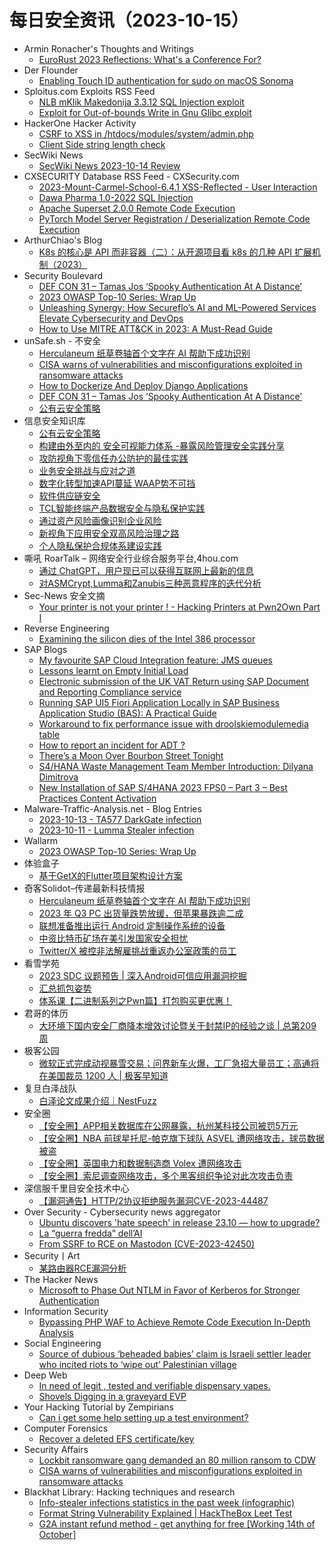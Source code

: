 # 每日安全资讯（2023-10-15）

- Armin Ronacher's Thoughts and Writings
  - [EuroRust 2023 Reflections: What's a Conference For?](http://lucumr.pocoo.org/2023/10/14/eurorust-whats-a-conference)
- Der Flounder
  - [Enabling Touch ID authentication for sudo on macOS Sonoma](https://derflounder.wordpress.com/2023/10/14/enabling-touch-id-authentication-for-sudo-on-macos-sonoma/)
- Sploitus.com Exploits RSS Feed
  - [NLB mKlik Makedonija 3.3.12 SQL Injection exploit](https://sploitus.com/exploit?id=ZSL-2023-5797&utm_source=rss&utm_medium=rss)
  - [Exploit for Out-of-bounds Write in Gnu Glibc exploit](https://sploitus.com/exploit?id=398F00E7-9276-57C5-BCB5-4DD1CC774921&utm_source=rss&utm_medium=rss)
- HackerOne Hacker Activity
  - [CSRF to XSS in /htdocs/modules/system/admin.php](https://hackerone.com/reports/1096123)
  - [Client Side string length check](https://hackerone.com/reports/1244798)
- SecWiki News
  - [SecWiki News 2023-10-14 Review](http://www.sec-wiki.com/?2023-10-14)
- CXSECURITY Database RSS Feed - CXSecurity.com
  - [2023-Mount-Carmel-School-6.4.1 XSS-Reflected - User Interaction](https://cxsecurity.com/issue/WLB-2023100036)
  - [Dawa Pharma 1.0-2022 SQL Injection](https://cxsecurity.com/issue/WLB-2023100035)
  - [Apache Superset 2.0.0 Remote Code Execution](https://cxsecurity.com/issue/WLB-2023100034)
  - [PyTorch Model Server Registration / Deserialization Remote Code Execution](https://cxsecurity.com/issue/WLB-2023100033)
- ArthurChiao's Blog
  - [K8s 的核心是 API 而非容器（二）：从开源项目看 k8s 的几种 API 扩展机制（2023）](https://arthurchiao.github.io/blog/k8s-is-about-apis-2-zh/)
- Security Boulevard
  - [DEF CON 31 – Tamas Jos ‘Spooky Authentication At A Distance’](https://securityboulevard.com/2023/10/def-con-31-tamas-jos-spooky-authentication-at-a-distance/)
  - [2023 OWASP Top-10 Series: Wrap Up](https://securityboulevard.com/2023/10/2023-owasp-top-10-series-wrap-up/)
  - [Unleashing Synergy: How Secureflo’s AI and ML-Powered Services Elevate Cybersecurity and DevOps](https://securityboulevard.com/2023/10/unleashing-synergy-how-secureflos-ai-and-ml-powered-services-elevate-cybersecurity-and-devops/)
  - [How to Use MITRE ATT&CK in 2023: A Must-Read Guide](https://securityboulevard.com/2023/10/how-to-use-mitre-attck-in-2023-a-must-read-guide/)
- unSafe.sh - 不安全
  - [Herculaneum 纸草卷轴首个文字在 AI 帮助下成功识别](https://buaq.net/go-189271.html)
  - [CISA warns of vulnerabilities and misconfigurations exploited in ransomware attacks](https://buaq.net/go-189243.html)
  - [How to Dockerize And Deploy Django Applications](https://buaq.net/go-189246.html)
  - [DEF CON 31 – Tamas Jos ‘Spooky Authentication At A Distance’](https://buaq.net/go-189238.html)
  - [公有云安全策略](https://buaq.net/go-189273.html)
- 信息安全知识库
  - [公有云安全策略](https://vipread.com/library/topic/3946)
  - [构建由外至内的 安全可视能力体系 -暴露风险管理安全实践分享](https://vipread.com/library/topic/3947)
  - [攻防视角下零信任办公防护的最佳实践](https://vipread.com/library/topic/3948)
  - [业务安全挑战与应对之道](https://vipread.com/library/topic/3949)
  - [数字化转型加速API蔓延 WAAP势不可挡](https://vipread.com/library/topic/3950)
  - [软件供应链安全](https://vipread.com/library/topic/3951)
  - [TCL智能终端产品数据安全与隐私保护实践](https://vipread.com/library/topic/3952)
  - [通过资产风险画像识别企业风险](https://vipread.com/library/topic/3953)
  - [新视角下应用安全双高风险治理之路](https://vipread.com/library/topic/3954)
  - [个人隐私保护合规体系建设实践](https://vipread.com/library/topic/3955)
- 嘶吼 RoarTalk – 网络安全行业综合服务平台,4hou.com
  - [通过 ChatGPT，用户现已可以获得互联网上最新的信息](https://www.4hou.com/posts/onlj)
  - [对ASMCrypt,Lumma和Zanubis三种恶意程序的迭代分析](https://www.4hou.com/posts/nmkR)
- Sec-News 安全文摘
  - [Your printer is not your printer ! - Hacking Printers at Pwn2Own Part I](https://govuln.com/news/url/6nKq)
- Reverse Engineering
  - [Examining the silicon dies of the Intel 386 processor](https://www.reddit.com/r/ReverseEngineering/comments/177w2bm/examining_the_silicon_dies_of_the_intel_386/)
- SAP Blogs
  - [My favourite SAP Cloud Integration feature: JMS queues](https://blogs.sap.com/2023/10/14/my-favourite-sap-cloud-integration-feature-jms-queues/)
  - [Lessons learnt on Empty Initial Load](https://blogs.sap.com/2023/10/14/lessons-learnt-on-empty-initial-load/)
  - [Electronic submission of the UK VAT Return using SAP Document and Reporting Compliance service](https://blogs.sap.com/2023/10/14/electronic-submission-of-the-uk-vat-return-using-sap-document-and-reporting-compliance-service/)
  - [Running SAP UI5 Fiori Application Locally in SAP Business Application Studio (BAS): A Practical Guide](https://blogs.sap.com/2023/10/14/running-sap-ui5-fiori-application-locally-in-sap-business-application-studio-bas-a-practical-guide/)
  - [Workaround to fix performance issue with droolskiemodulemedia table](https://blogs.sap.com/2023/10/14/workaround-to-fix-performance-issue-with-droolskiemodulemedia-table/)
  - [How to report an incident for ADT ?](https://blogs.sap.com/2023/10/14/how-to-report-an-incident-for-adt/)
  - [There’s a Moon Over Bourbon Street Tonight](https://blogs.sap.com/2023/10/14/theres-a-moon-over-bourbon-street-tonight/)
  - [S4/HANA Waste Management Team Member Introduction: Dilyana Dimitrova](https://blogs.sap.com/2023/10/14/s4-hana-waste-management-team-member-introduction-dilyana-dimitrova/)
  - [New Installation of SAP S/4HANA 2023 FPS0 – Part 3 – Best Practices Content Activation](https://blogs.sap.com/2023/10/14/new-installation-of-sap-s-4hana-2023-fps0-part-3-best-practices-content-activation/)
- Malware-Traffic-Analysis.net - Blog Entries
  - [2023-10-13 - TA577 DarkGate infection](https://www.malware-traffic-analysis.net/2023/10/13/index.html)
  - [2023-10-11 - Lumma Stealer infection](https://www.malware-traffic-analysis.net/2023/10/11/index.html)
- Wallarm
  - [2023 OWASP Top-10 Series: Wrap Up](https://lab.wallarm.com/wrap-up/)
- 体验盒子
  - [基于GetX的Flutter项目架构设计方案](https://www.uedbox.com/post/69187/)
- 奇客Solidot–传递最新科技情报
  - [Herculaneum 纸草卷轴首个文字在 AI 帮助下成功识别](https://www.solidot.org/story?sid=76345)
  - [2023 年 Q3 PC 出货量跌势放缓，但苹果暴跌逾二成](https://www.solidot.org/story?sid=76344)
  - [联想准备推出运行 Android 定制操作系统的设备](https://www.solidot.org/story?sid=76342)
  - [中资比特币矿场在美引发国家安全担忧](https://www.solidot.org/story?sid=76341)
  - [Twitter/X 被控非法解雇挑战重返办公室政策的员工](https://www.solidot.org/story?sid=76340)
- 看雪学苑
  - [2023 SDC 议题预告 | 深入Android可信应用漏洞挖掘](https://mp.weixin.qq.com/s?__biz=MjM5NTc2MDYxMw==&mid=2458523106&idx=1&sn=cda72f7fdac51544a6c24882f5829f02&chksm=b18d256886faac7eee7786f980ac1a5c90697efa5d06fb6a9bae5edbe08a192a9a8b40bfa61c&scene=58&subscene=0#rd)
  - [汇总抓包姿势](https://mp.weixin.qq.com/s?__biz=MjM5NTc2MDYxMw==&mid=2458523106&idx=2&sn=9bd2c375ae6a68885425e336b5359ff1&chksm=b18d256886faac7e3de64677e080714f79c2d0863bc81fb3a9ada675020791fca0a3e97a61ae&scene=58&subscene=0#rd)
  - [体系课【二进制系列之Pwn篇】打包购买更优惠！](https://mp.weixin.qq.com/s?__biz=MjM5NTc2MDYxMw==&mid=2458523106&idx=3&sn=94f2c25a389019b27952d50c27004ad6&chksm=b18d256886faac7e2bb0390e59514d37582484eed46d78a49f88a8df95b826172994948737b4&scene=58&subscene=0#rd)
- 君哥的体历
  - [大环境下国内安全厂商降本增效讨论暨关于封禁IP的经验之谈  | 总第209周](https://mp.weixin.qq.com/s?__biz=MzI2MjQ1NTA4MA==&mid=2247490086&idx=1&sn=779a0c676bc3328ef3e6f005ddf0c263&chksm=ea4bb061dd3c3977d3dfb40b260edae0565672b59aa2c08175dbc2a891a1488dc7db295cd30b&scene=58&subscene=0#rd)
- 极客公园
  - [微软正式完成动视暴雪交易；问界新车火爆，工厂急招大量员工；高通将在美国裁员 1200 人 | 极客早知道](https://mp.weixin.qq.com/s?__biz=MTMwNDMwODQ0MQ==&mid=2653015945&idx=1&sn=85d3022e41cbaaba193adb8dd3b2d03b&chksm=7e54b23f49233b29d161dabcbc038ac9f47b07c65ab01d9152213021ece9a7d9ce69b120b6f2&scene=58&subscene=0#rd)
- 复旦白泽战队
  - [白泽论文成果介绍｜NestFuzz](https://mp.weixin.qq.com/s?__biz=MzU4NzUxOTI0OQ==&mid=2247487086&idx=1&sn=c870048fb53419f493a22484f8509dcf&chksm=fdeb8a10ca9c03067b1a592052f2ff7a2206845964d874dc45b08a407366f2f958bac04c9d5c&scene=58&subscene=0#rd)
- 安全圈
  - [【安全圈】APP相关数据库在公网暴露，杭州某科技公司被罚5万元](https://mp.weixin.qq.com/s?__biz=MzIzMzE4NDU1OQ==&mid=2652046507&idx=1&sn=a2aab4104bb11e8a546651cfc80a35e3&chksm=f36e28ebc419a1fd08bacdfa597cd323c277d55b7e0e5cb2cd09f68e3076b8be96e83d2defa5&scene=58&subscene=0#rd)
  - [【安全圈】NBA 前球星托尼-帕克旗下球队 ASVEL 遭网络攻击，球员数据被盗](https://mp.weixin.qq.com/s?__biz=MzIzMzE4NDU1OQ==&mid=2652046507&idx=2&sn=0bbed9c5895ab4815d9f0471687c9ff4&chksm=f36e28ebc419a1fd95fa9d9ba67954abb96417a4d727b4a93186eb84ca398dc63d6317a09e68&scene=58&subscene=0#rd)
  - [【安全圈】英国电力和数据制造商 Volex 遭网络攻击](https://mp.weixin.qq.com/s?__biz=MzIzMzE4NDU1OQ==&mid=2652046507&idx=3&sn=829b66a0fb1cbcfb964484e474b345fa&chksm=f36e28ebc419a1fdd6924bc11af7da604b705574a648659a2a08463956ffa16187a7ba556626&scene=58&subscene=0#rd)
  - [【安全圈】索尼调查网络攻击，多个黑客组织争论对此次攻击负责](https://mp.weixin.qq.com/s?__biz=MzIzMzE4NDU1OQ==&mid=2652046507&idx=4&sn=3d5bfe75e13384089122f65497766928&chksm=f36e28ebc419a1fde8c546a0b35fb6945b600b960e77833bf062387add3cb1cf7f60f5b67702&scene=58&subscene=0#rd)
- 深信服千里目安全技术中心
  - [【漏洞通告】HTTP/2协议拒绝服务漏洞CVE-2023-44487](https://mp.weixin.qq.com/s?__biz=Mzg2NjgzNjA5NQ==&mid=2247520962&idx=1&sn=579a00255f6e2cd25e8785f63894bed0&chksm=ce4619d2f93190c4d9cb0b3968c3af9fa240322f3d6124aa4987ad82a49270e8cdbc4d8e7650&scene=58&subscene=0#rd)
- Over Security - Cybersecurity news aggregator
  - [Ubuntu discovers 'hate speech' in release 23.10 — how to upgrade?](https://www.bleepingcomputer.com/news/security/ubuntu-discovers-hate-speech-in-release-2310-how-to-upgrade/)
  - [La “guerra fredda” dell’AI](https://www.guerredirete.it/la-guerra-fredda-dell-ai/)
  - [From SSRF to RCE on Mastodon (CVE-2023-42450)](https://scumjr.github.io/2023/10/12/from-ssrf-to-rce-on-mastodon-cve-2023-42450/)
- Security丨Art
  - [某路由器RCE漏洞分析](https://mp.weixin.qq.com/s?__biz=MzUyOTI5MTM4OQ==&mid=2247483995&idx=1&sn=6306013d788a3ea565c95914eb9e733b&chksm=fa620349cd158a5fdf21a419db379b5fb7a9bef663c19ac109efec345d1b979ad85c4e32b033&scene=58&subscene=0#rd)
- The Hacker News
  - [Microsoft to Phase Out NTLM in Favor of Kerberos for Stronger Authentication](https://thehackernews.com/2023/10/microsoft-to-phase-out-ntlm-in-favor-of.html)
- Information Security
  - [Bypassing PHP WAF to Achieve Remote Code Execution In-Depth Analysis](https://www.reddit.com/r/Information_Security/comments/177yoi6/bypassing_php_waf_to_achieve_remote_code/)
- Social Engineering
  - [Source of dubious ‘beheaded babies’ claim is Israeli settler leader who incited riots to ‘wipe out’ Palestinian village](https://www.reddit.com/r/SocialEngineering/comments/177ykiz/source_of_dubious_beheaded_babies_claim_is/)
- Deep Web
  - [In need of legit , tested and verifiable dispensary vapes.](https://www.reddit.com/r/deepweb/comments/177vb8i/in_need_of_legit_tested_and_verifiable_dispensary/)
  - [Shovels Digging in a graveyard EVP](https://www.reddit.com/r/deepweb/comments/177ovn7/shovels_digging_in_a_graveyard_evp/)
- Your Hacking Tutorial by Zempirians
  - [Can i get some help setting up a test environment?](https://www.reddit.com/r/HowToHack/comments/177yid6/can_i_get_some_help_setting_up_a_test_environment/)
- Computer Forensics
  - [Recover a deleted EFS certificate/key](https://www.reddit.com/r/computerforensics/comments/177lw5s/recover_a_deleted_efs_certificatekey/)
- Security Affairs
  - [Lockbit ransomware gang demanded an 80 million ransom to CDW](https://securityaffairs.com/152470/cyber-crime/lockbit-ransomware-gang-hacked-cdw.html)
  - [CISA warns of vulnerabilities and misconfigurations exploited in ransomware attacks](https://securityaffairs.com/152457/breaking-news/cisa-kev-ransomware-attacks.html)
- Blackhat Library: Hacking techniques and research
  - [Info-stealer infections statistics in the past week (infographic)](https://www.reddit.com/r/blackhat/comments/177o81z/infostealer_infections_statistics_in_the_past/)
  - [Format String Vulnerability Explained | HackTheBox Leet Test](https://www.reddit.com/r/blackhat/comments/177lc87/format_string_vulnerability_explained_hackthebox/)
  - [G2A instant refund method - get anything for free [Working 14th of October]](https://www.reddit.com/r/blackhat/comments/177ua2t/g2a_instant_refund_method_get_anything_for_free/)
